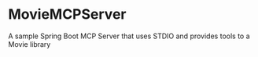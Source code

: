 # MovieMCPServer
A sample Spring Boot MCP Server that uses STDIO and provides tools to a Movie library
